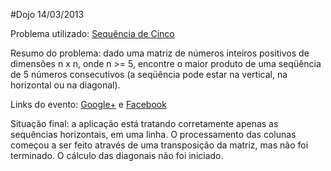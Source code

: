 #Dojo 14/03/2013

Problema utilizado: [Sequência de Cinco](http://dojopuzzles.com/problemas/exibe/sequencia-de-cinco/ "DojoPuzzles")

Resumo do problema: 
dado uma matriz de números inteiros positivos de dimensões n x n, onde n >= 5, encontre o maior produto de uma seqüência de 5 números consecutivos (a seqüência pode estar na vertical, na horizontal ou na diagonal).

Links do evento: [Google+](https://plus.google.com/events/c69kvlmh7dhrlvdnqdhnom4po0g?authkey=CNX47bjI76S4Wg "Evento no Google+") e [Facebook](https://www.facebook.com/events/516311948407925/ "Evento no Facebook")

Situação final: a aplicação está tratando corretamente apenas as sequências horizontais, em uma linha. O processamento das colunas começou a ser feito através de uma transposição da matriz, mas não foi terminado. O cálculo das diagonais não foi iniciado.